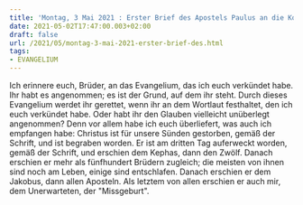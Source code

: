 ```yaml
---
title: 'Montag, 3 Mai 2021 : Erster Brief des Apostels Paulus an die Korinther 15,1-8.'
date: 2021-05-02T17:47:00.003+02:00
draft: false
url: /2021/05/montag-3-mai-2021-erster-brief-des.html
tags: 
- EVANGELIUM
---
```


Ich erinnere euch, Brüder, an das Evangelium, das ich euch verkündet habe. Ihr habt es angenommen; es ist der Grund, auf dem ihr steht. Durch dieses Evangelium werdet ihr gerettet, wenn ihr an dem Wortlaut festhaltet, den ich euch verkündet habe. Oder habt ihr den Glauben vielleicht unüberlegt angenommen? Denn vor allem habe ich euch überliefert, was auch ich empfangen habe: Christus ist für unsere Sünden gestorben, gemäß der Schrift, und ist begraben worden. Er ist am dritten Tag auferweckt worden, gemäß der Schrift, und erschien dem Kephas, dann den Zwölf. Danach erschien er mehr als fünfhundert Brüdern zugleich; die meisten von ihnen sind noch am Leben, einige sind entschlafen. Danach erschien er dem Jakobus, dann allen Aposteln. Als letztem von allen erschien er auch mir, dem Unerwarteten, der "Missgeburt".
